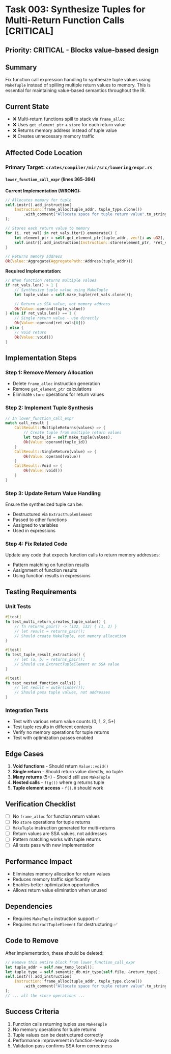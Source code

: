 # Task 003: Synthesize Tuples for Multi-Return Function Calls [CRITICAL]

## Priority: CRITICAL - Blocks value-based design

## Summary

Fix function call expression handling to synthesize tuple values using
`MakeTuple` instead of spilling multiple return values to memory. This is
essential for maintaining value-based semantics throughout the IR.

## Current State

- ❌ Multi-return functions spill to stack via `frame_alloc`
- ❌ Uses `get_element_ptr` + `store` for each return value
- ❌ Returns memory address instead of tuple value
- ❌ Creates unnecessary memory traffic

## Affected Code Location

### Primary Target: `crates/compiler/mir/src/lowering/expr.rs`

#### `lower_function_call_expr` (lines 365-394)

**Current Implementation (WRONG):**

```rust
// Allocates memory for tuple
self.instr().add_instruction(
    Instruction::frame_alloc(tuple_addr, tuple_type.clone())
        .with_comment("Allocate space for tuple return value".to_string()),
);

// Stores each return value to memory
for (i, ret_val) in ret_vals.iter().enumerate() {
    let element_ptr = self.get_element_ptr(tuple_addr, vec![i as u32], element_type);
    self.instr().add_instruction(Instruction::store(element_ptr, *ret_val));
}

// Returns memory address
Ok(Value::Aggregate(AggregatePath::Address(tuple_addr)))
```

**Required Implementation:**

```rust
// When function returns multiple values
if ret_vals.len() > 1 {
    // Synthesize tuple value using MakeTuple
    let tuple_value = self.make_tuple(ret_vals.clone());

    // Return as SSA value, not memory address
    Ok(Value::operand(tuple_value))
} else if ret_vals.len() == 1 {
    // Single return value - use directly
    Ok(Value::operand(ret_vals[0]))
} else {
    // Void return
    Ok(Value::void())
}
```

## Implementation Steps

### Step 1: Remove Memory Allocation

- Delete `frame_alloc` instruction generation
- Remove `get_element_ptr` calculations
- Eliminate `store` operations for return values

### Step 2: Implement Tuple Synthesis

```rust
// In lower_function_call_expr
match call_result {
    CallResult::MultipleReturns(values) => {
        // Create tuple from multiple return values
        let tuple_id = self.make_tuple(values);
        Ok(Value::operand(tuple_id))
    }
    CallResult::SingleReturn(value) => {
        Ok(Value::operand(value))
    }
    CallResult::Void => {
        Ok(Value::void())
    }
}
```

### Step 3: Update Return Value Handling

Ensure the synthesized tuple can be:

- Destructured via `ExtractTupleElement`
- Passed to other functions
- Assigned to variables
- Used in expressions

### Step 4: Fix Related Code

Update any code that expects function calls to return memory addresses:

- Pattern matching on function results
- Assignment of function results
- Using function results in expressions

## Testing Requirements

### Unit Tests

```rust
#[test]
fn test_multi_return_creates_tuple_value() {
    // fn returns_pair() -> (i32, i32) { (1, 2) }
    // let result = returns_pair();
    // Should create MakeTuple, not memory allocation
}

#[test]
fn test_tuple_result_extraction() {
    // let (a, b) = returns_pair();
    // Should use ExtractTupleElement on SSA value
}

#[test]
fn test_nested_function_calls() {
    // let result = outer(inner());
    // Should pass tuple values, not addresses
}
```

### Integration Tests

- Test with various return value counts (0, 1, 2, 5+)
- Test tuple results in different contexts
- Verify no memory operations for tuple returns
- Test with optimization passes enabled

## Edge Cases

1. **Void functions** - Should return `Value::void()`
2. **Single return** - Should return value directly, no tuple
3. **Many returns** (5+) - Should still use `MakeTuple`
4. **Nested calls** - `f(g())` where g returns tuple
5. **Tuple element access** - `f().0` should work

## Verification Checklist

- [ ] No `frame_alloc` for function return values
- [ ] No `store` operations for tuple returns
- [ ] `MakeTuple` instruction generated for multi-returns
- [ ] Return values are SSA values, not addresses
- [ ] Pattern matching works with tuple returns
- [ ] All tests pass with new implementation

## Performance Impact

- Eliminates memory allocation for return values
- Reduces memory traffic significantly
- Enables better optimization opportunities
- Allows return value elimination when unused

## Dependencies

- Requires `MakeTuple` instruction support ✅
- Requires `ExtractTupleElement` for destructuring ✅

## Code to Remove

After implementation, these should be deleted:

```rust
// Remove this entire block from lower_function_call_expr
let tuple_addr = self.new_temp_local();
let tuple_type = self.semantic_db.mir_type(self.file, &return_type);
self.instr().add_instruction(
    Instruction::frame_alloc(tuple_addr, tuple_type.clone())
        .with_comment("Allocate space for tuple return value".to_string()),
);
// ... all the store operations ...
```

## Success Criteria

1. Function calls returning tuples use `MakeTuple`
2. No memory operations for tuple returns
3. Tuple values can be destructured correctly
4. Performance improvement in function-heavy code
5. Validation pass confirms SSA form correctness
